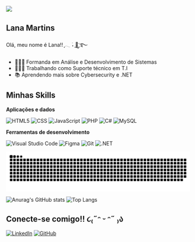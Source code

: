 ![](https://github.com/denvercoder1/github-readme-streak-stats)

## Lana Martins

Olá, meu nome é Lana!! ִֶָ𓂃 ࣪˖ ִֶָ🐇་༘࿐

- 👩🏻‍🎓 Formanda em Análise e Desenvolvimento de Sistemas
- 👨🏻‍💻 Trabalhando como Suporte técnico em T.I 
- 📚 Aprendendo mais sobre Cybersecurity e .NET

## Minhas Skills 

**Aplicações e dados**

![HTML5](https://img.shields.io/badge/-HTML5-db7093?style=flat&logo=HTML5)
![CSS](https://img.shields.io/badge/-CSS-e697ad?style=flat&logo=CSS3&logoColor=1572B6)
![JavaScript](https://img.shields.io/badge/-JavaScript-d9aeba?style=flat&logo=javascript)
![PHP](https://img.shields.io/badge/PHP-c9c3c7?style=flat&logo=php&logoColor=black) 
![C#](https://img.shields.io/badge/C%23-b4d8d4?style=flat&logo=c-sharp&logoColor=black)
![MySQL](https://img.shields.io/badge/-MySQL-70ffef?style=flat&logo=mysql)


**Ferramentas de desenvolvimento**

![Visual Studio Code](https://img.shields.io/badge/-Visual%20Studio%20Code-db7093?style=flat&logo=visual-studio-code&logoColor=007ACC)
![Figma](https://img.shields.io/badge/-Figma-c9c3c7?style=flat&logo=figma&logoColor=007ACC)
![Git](https://img.shields.io/badge/-Git-b4d8d4?style=flat&logo=git)
![.NET](https://img.shields.io/badge/.NET-70ffef?style=flat&logo=.net&logoColor=black)

<picture align="center">
  <source media="(prefers-color-scheme: dark)" srcset="https://raw.githubusercontent.com/lanatucci/lanatucci/output/github-contribution-grid-snake-dark.svg">
  <source media="(prefers-color-scheme: light)" srcset="https://raw.githubusercontent.com/lanatucci/lanatucci/output/github-contribution-grid-snake-dark.svg">
  <img align="center" alt="github contribution grid snake animation" src="https://raw.githubusercontent.com/lanatucci/lanatucci/output/github-contribution-grid-snake.svg">
</picture>

![Anurag's GitHub stats](https://github-readme-stats.vercel.app/api?username=lanatucci&show_icons=true&theme=dracula)
![Top Langs](https://github-readme-stats.vercel.app/api/top-langs/?username=lanatucci&layout=compact&theme=dracula)


## Conecte-se comigo!! ૮₍˶ᵔ ᵕ ᵔ˶ ₎ა

[![LinkedIn](https://img.shields.io/badge/LinkedIn-f17ea1?style=flat&logo=linkedin&logoColor=black)](https://www.linkedin.com/in/lana-tucci-martins/)
    [![GitHub](https://img.shields.io/badge/GitHub-70ffef?style=flat&logo=github&logoColor=black)](https://github.com/lanatucci)
